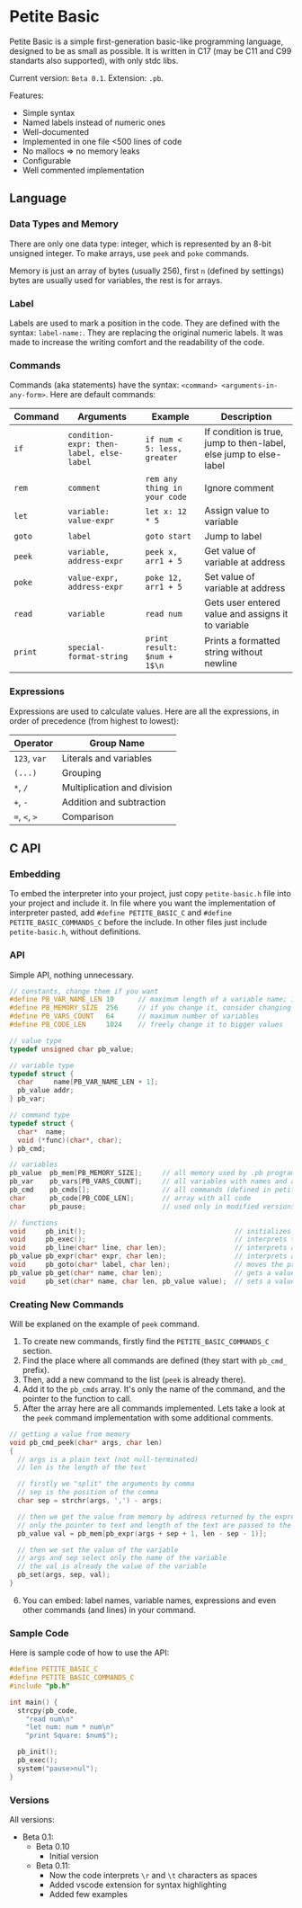 # Petite Basic
Petite Basic is a simple first-generation basic-like programming language, designed to be as small as possible.
It is written in C17 (may be C11 and C99 standarts also supported), with only stdc libs.

Current version: `Beta 0.1`.
Extension: `.pb`.

Features:
- Simple syntax
- Named labels instead of numeric ones
- Well-documented
- Implemented in one file <500 lines of code
- No mallocs => no memory leaks
- Configurable
- Well commented implementation

## Language

### Data Types and Memory
There are only one data type: integer, which is represented by an 8-bit unsigned integer.
To make arrays, use `peek` and `poke` commands.

Memory is just an array of bytes (usually 256), first `n` (defined by settings) bytes are usually used for variables, the rest is for arrays.

### Label
Labels are used to mark a position in the code.
They are defined with the syntax: `label-name:`.
They are replacing the original numeric labels.
It was made to increase the writing comfort and the readability of the code.

### Commands
Commands (aka statements) have the syntax: `<command> <arguments-in-any-form>`.
Here are default commands:

| Command | Arguments | Example | Description |
| ------- | --------- | ------- | ----------- |
| `if` | `condition-expr: then-label, else-label` | `if num < 5: less, greater` | If condition is true, jump to then-label, else jump to else-label |
| `rem` | `comment` | `rem any thing in your code` | Ignore comment |
| `let` | `variable: value-expr` | `let x: 12 * 5` | Assign value to variable |
| `goto` | `label` | `goto start` | Jump to label |
| `peek` | `variable, address-expr` | `peek x, arr1 + 5` | Get value of variable at address |
| `poke` | `value-expr, address-expr` | `poke 12, arr1 + 5` | Set value of variable at address |
| `read` | `variable` | `read num` | Gets user entered value and assigns it to variable|
| `print` | `special-format-string` | `print result: $num + 1$\n` | Prints a formatted string without newline |

### Expressions
Expressions are used to calculate values.
Here are all the expressions, in order of precedence (from highest to lowest):

| Operator | Group Name |
| -------- | ---------- |
| `123`, `var` | Literals and variables
| `(...)` | Grouping |
| `*`, `/` | Multiplication and division |
| `+`, `-` | Addition and subtraction |
| `=`, `<`, `>` | Comparison |

## C API

### Embedding
To embed the interpreter into your project, just copy `petite-basic.h` file into your project and include it.
In file where you want the implementation of interpreter pasted, add `#define PETITE_BASIC_C` and `#define PETITE_BASIC_COMMANDS_C` before the include.
In other files just include `petite-basic.h`, without definitions.

### API
Simple API, nothing unnecessary.

```c
// constants, change them if you want
#define PB_VAR_NAME_LEN 10      // maximum length of a variable name; 10 + 1(null-terminator) + 1(value) makes pb_var 12 bytes
#define PB_MEMORY_SIZE  256     // if you change it, consider changing peek and poke commands
#define PB_VARS_COUNT   64      // maximum number of variables
#define PB_CODE_LEN     1024    // freely change it to bigger values

// value type
typedef unsigned char pb_value;

// variable type
typedef struct {
  char     name[PB_VAR_NAME_LEN + 1];
  pb_value addr;
} pb_var;

// command type
typedef struct {
  char*  name;
  void (*func)(char*, char);
} pb_cmd;

// variables
pb_value  pb_mem[PB_MEMORY_SIZE];     // all memory used by .pb programs
pb_var    pb_vars[PB_VARS_COUNT];     // all variables with names and addresses
pb_cmd    pb_cmds[];                  // all commands (defined in petite-basic-commands.c section)
char      pb_code[PB_CODE_LEN];       // array with all code
char      pb_pause;                   // used only in modified versions, to stop iterpreting the code

// functions
void     pb_init();                                     // initializes the interpreter, call after pb_code is set
void     pb_exec();                                     // interprets the whole code given
void     pb_line(char* line, char len);                 // interprets a single line of code
pb_value pb_expr(char* expr, char len);                 // interprets an expression
void     pb_goto(char* label, char len);                // moves the program pointer to the label
pb_value pb_get(char* name, char len);                  // gets a value of a variable
void     pb_set(char* name, char len, pb_value value);  // sets a value of a variable
```


### Creating New Commands
Will be explaned on the example of `peek` command.
1. To create new commands, firstly find the `PETITE_BASIC_COMMANDS_C` section.
2. Find the place where all commands are defined (they start with `pb_cmd_` prefix).
3. Then, add a new command to the list (`peek` is already there).
4. Add it to the `pb_cmds` array. It's only the name of the command, and the pointer to the function to call.
5. After the array here are all commands implemented. Lets take a look at the `peek` command implementation with some additional comments.
```c
// getting a value from memory
void pb_cmd_peek(char* args, char len)
{
  // args is a plain text (not null-terminated)
  // len is the length of the text

  // firstly we "split" the arguments by comma
  // sep is the position of the comma
  char sep = strchr(args, ',') - args;

  // then we get the value from memory by address returned by the expression
  // only the pointer to text and length of the text are passed to the function
  pb_value val = pb_mem[pb_expr(args + sep + 1, len - sep - 1)];

  // then we set the value of the variable
  // args and sep select only the name of the variable
  // the val is already the value of the variable
  pb_set(args, sep, val);
}
```
6. You can embed: label names, variable names, expressions and even other commands (and lines) in your command.

### Sample Code
Here is sample code of how to use the API:
```c
#define PETITE_BASIC_C
#define PETITE_BASIC_COMMANDS_C
#include "pb.h"

int main() {
  strcpy(pb_code,
    "read num\n"
    "let num: num * num\n"
    "print Square: $num$");

  pb_init();
  pb_exec();
  system("pause>nul");
}
```

### Versions
All versions:
- Beta 0.1:
  - Beta 0.10
    - Initial version
  - Beta 0.11:
    - Now the code interprets `\r` and `\t` characters as spaces
    - Added vscode extension for syntax highlighting
    - Added few examples